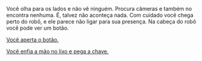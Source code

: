 Você olha para os lados e não vê ninguém. Procura câmeras e também no encontra nenhuma. É, talvez não aconteça nada. Com cuidado você chega perto do robô, e ele parece não ligar para sua presença. Na cabeça do robô você pode ver um botão.

[Você aperta o botão.](9.md)

[Você enfia a mão no lixo e pega a chave.](21.md)
